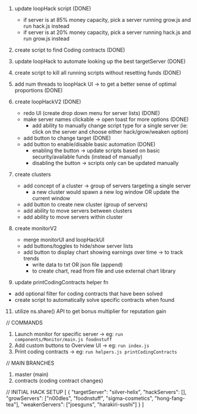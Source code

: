 1. update loopHack script (DONE)
    -  if server is at 85% money capacity, pick a server running grow.js and run hack.js instead
    -  if server is at 20% money capacity, pick a server running hack.js and run grow.js instead

2. create script to find Coding contracts (DONE)

3. update loopHack to automate looking up the best targetServer (DONE)

4. create script to kill all running scripts without resetting funds (DONE)

5. add num threads to loopHack UI -> to get a better sense of optimal proportions (DONE)

6. create loopHackV2 (DONE)
    - redo UI (create drop down menu for server lists)                            (DONE)
    - make server names clickable -> open toast for more options (DONE)
      - add ability to manually change script type for a single server (ie: click on the server and choose either hack/grow/weaken option)
    - add button to change target (DONE)
    - add button to enable/disable basic automation (DONE)
      - enabling the button -> update scripts based on basic security/available funds (instead of manually)
      - disabling the button -> scripts only can be updated manually

7. create clusters
    - add concept of a cluster -> group of servers targeting a single server
      - a new cluster would spawn a new log window OR update the current window
    - add button to create new cluster (group of servers)
    - add ability to move servers between clusters
    - add ability to move servers within cluster

8. create monitorV2
    - merge monitorUI and loopHackUI
    - add buttons/toggles to hide/show server lists
    - add button to display chart showing earnings over time -> to track trends
      - write data to txt OR json file (append)
      - to create chart, read from file and use external chart library

9. update printCodingContracts helper fn
  - add optional filter for coding contracts that have been solved
  - create script to automatically solve specific contracts when found

11. utilize ns.share() API to get bonus multiplier for reputation gain

// COMMANDS
1. Launch monitor for specific server -> eg: `run components/Monitor/main.js foodnstuff`
2. Add custom buttons to Overview UI -> eg: `run index.js`
3. Print coding contracts -> eg: `run helpers.js printCodingContracts`

// MAIN BRANCHES
1. master (main)
2. contracts (coding contract changes)

// INITIAL HACK SETUP
[
  {
    "targetServer": "silver-helix",
    "hackServers": [],
    "growServers": ["n00dles", "foodnstuff", "sigma-cosmetics", "hong-fang-tea"],
    "weakenServers": ["joesguns", "harakiri-sushi"]
  }
]
